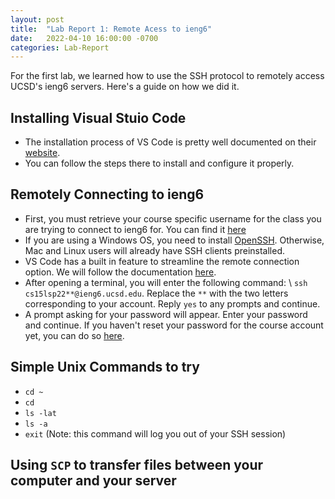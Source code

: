 ```yaml
---
layout: post
title:  "Lab Report 1: Remote Acess to ieng6"
date:   2022-04-10 16:00:00 -0700
categories: Lab-Report 
---
```

For the first lab, we learned how to use the SSH protocol to remotely access UCSD's ieng6 servers. Here's a guide on how we did it.

## Installing Visual Stuio Code 
- The installation process of VS Code is pretty well documented on their [website](https://code.visualstudio.com/).
- You can follow the steps there to install and configure it properly.

## Remotely Connecting to ieng6
- First, you must retrieve your course specific username for the class you are trying to connect to ieng6 for. You can find it [here](https://sdacs.ucsd.edu/~icc/index.php)
- If you are using a Windows OS, you need to install [OpenSSH](https://docs.microsoft.com/en-us/windows-server/administration/openssh/openssh_install_firstuse). Otherwise, Mac and Linux users will already have SSH clients preinstalled.
- VS Code has a built in feature to streamline the remote connection option. We will follow the documentation [here](https://code.visualstudio.com/docs/remote/ssh#_connect-to-a-remote-host).
- After opening a terminal, you will enter the following command: \  `ssh cs15lsp22**@ieng6.ucsd.edu`. Replace the `**` with the two letters corresponding to your account. Reply `yes` to any prompts and continue. 
- A prompt asking for your password will appear. Enter your password and continue. If you haven't reset your password for the course account yet, you can do so [here](https://sdacs.ucsd.edu/~icc/index.php).

## Simple Unix Commands to try
- `cd ~`
- `cd`
- `ls -lat`
- `ls -a`
- `exit` (Note: this command will log you out of your SSH session)

## Using `SCP` to transfer files between your computer and your server